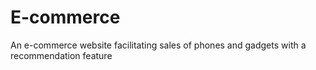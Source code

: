 # E-commerce
An e-commerce website facilitating sales of phones and gadgets with a recommendation feature
